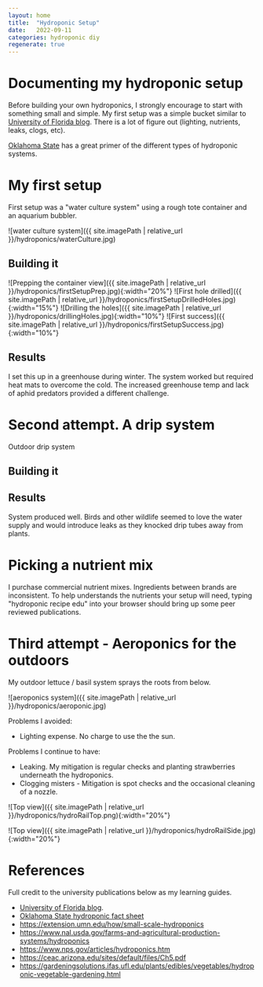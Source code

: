 ```yaml
---
layout: home
title:  "Hydroponic Setup"
date:   2022-09-11
categories: hydroponic diy 
regenerate: true
---
```

 

# Documenting my hydroponic setup
Before building your own hydroponics, I strongly encourage to start with something small and simple.  My first setup was a simple bucket similar to [University of Florida blog](https://blogs.ifas.ufl.edu/orangeco/2020/04/09/set-it-and-forget-it-hydroponics/).  There is a lot of figure out  (lighting, nutrients, leaks, clogs, etc). 

[Oklahoma State](https://extension.okstate.edu/fact-sheets/hydroponics.html) has a great primer of the different types of hydroponic systems.

# My first setup
 First setup was a "water culture system" using a rough tote container and an aquarium bubbler.
 
![water culture system]({{ site.imagePath | relative_url }}/hydroponics/waterCulture.jpg)

## Building it
 ![Prepping the container view]({{ site.imagePath | relative_url }}/hydroponics/firstSetupPrep.jpg){:width="20%"}
 ![First hole drilled]({{ site.imagePath | relative_url }}/hydroponics/firstSetupDrilledHoles.jpg){:width="15%"}
 ![Drilling the holes]({{ site.imagePath | relative_url }}/hydroponics/drillingHoles.jpg){:width="10%"}
 ![First success]({{ site.imagePath | relative_url }}/hydroponics/firstSetupSuccess.jpg){:width="10%"}

## Results
I set this up in a greenhouse during winter.  The system worked but required heat mats to overcome the cold.  The increased greenhouse temp and lack of aphid predators provided a different challenge.

# Second attempt.  A drip system
 Outdoor drip system

## Building it

## Results
System produced well.  Birds and other wildlife seemed to love the water supply and would introduce leaks as they knocked drip tubes away from  plants.

# Picking a nutrient mix
I purchase commercial nutrient mixes.  Ingredients between brands are inconsistent.  To help understands the nutrients your setup will need, typing "hydroponic recipe edu" into your browser should bring up some peer reviewed publications. 

# Third attempt - Aeroponics for the outdoors
My outdoor lettuce / basil system sprays the roots from below. 

 ![aeroponics system]({{ site.imagePath | relative_url }}/hydroponics/aeroponic.jpg)


Problems I avoided:
- Lighting expense.  No charge to use the the sun. 

Problems I continue to have:
- Leaking.  My mitigation is regular checks and planting strawberries underneath the hydroponics.  
- Clogging misters - Mitigation is  spot checks and the occasional cleaning of a nozzle.


 ![Top view]({{ site.imagePath | relative_url }}/hydroponics/hydroRailTop.png){:width="20%"}

 ![Top view]({{ site.imagePath | relative_url }}/hydroponics/hydroRailSide.jpg){:width="20%"}



# References
Full credit to the university publications below as my learning guides.

- [University of Florida blog](https://blogs.ifas.ufl.edu/orangeco/2020/04/09/set-it-and-forget-it-hydroponics/).
- [Oklahoma State hydroponic fact sheet](https://extension.okstate.edu/fact-sheets/hydroponics.html)
- https://extension.umn.edu/how/small-scale-hydroponics
- https://www.nal.usda.gov/farms-and-agricultural-production-systems/hydroponics
- https://www.nps.gov/articles/hydroponics.htm
- https://ceac.arizona.edu/sites/default/files/Ch5.pdf
- https://gardeningsolutions.ifas.ufl.edu/plants/edibles/vegetables/hydroponic-vegetable-gardening.html